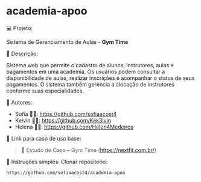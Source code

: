 # academia-apoo

💻 Projeto:

Sistema de Gerenciamento de Aulas -  **Gym Time**

📝 Descrição:

Sistema web que permite o cadastro de alunos, instrutores, aulas e pagamentos em uma academia. Os usuários podem consultar a disponibilidade de aulas, realizar inscrições e acompanhar o status de seus pagamentos. O sistema também gerencia a alocação de instrutores conforme suas especialidades.

👥 Autores: 
- Sofia 👩‍💻: https://github.com/sofiaacost4 
- Kelvin 👨‍💻: https://github.com/Kek3lvin 
- Helena 👩‍💻: https://github.com/Helen4Medeiros

🔗 Link para caso de uso base:
> 📄 Estudo de Caso – Gym Time (https://nextfit.com.br/)

📖 Instruções simples:
 Clonar repositório:  
```bash
https://github.com/sofiaacost4/academia-apoo

